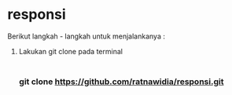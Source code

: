 # responsi

Berikut langkah - langkah untuk menjalankanya :
1. Lakukan git clone pada terminal
   ### <br>git clone https://github.com/ratnawidia/responsi.git </br>
  
